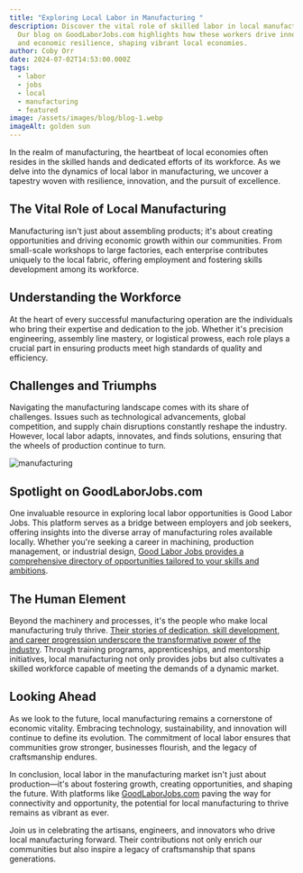 ```yaml
---
title: "Exploring Local Labor in Manufacturing "
description: Discover the vital role of skilled labor in local manufacturing.
  Our blog on GoodLaborJobs.com highlights how these workers drive innovation
  and economic resilience, shaping vibrant local economies.
author: Coby Orr
date: 2024-07-02T14:53:00.000Z
tags:
  - labor
  - jobs
  - local
  - manufacturing
  - featured
image: /assets/images/blog/blog-1.webp
imageAlt: golden sun
---
```


In the realm of manufacturing, the heartbeat of local economies often resides in the skilled hands and dedicated efforts of its workforce. As we delve into the dynamics of local labor in manufacturing, we uncover a tapestry woven with resilience, innovation, and the pursuit of excellence.

## The Vital Role of Local Manufacturing

Manufacturing isn't just about assembling products; it's about creating opportunities and driving economic growth within our communities. From small-scale workshops to large factories, each enterprise contributes uniquely to the local fabric, offering employment and fostering skills development among its workforce.

## Understanding the Workforce

At the heart of every successful manufacturing operation are the individuals who bring their expertise and dedication to the job. Whether it's precision engineering, assembly line mastery, or logistical prowess, each role plays a crucial part in ensuring products meet high standards of quality and efficiency.

## Challenges and Triumphs

Navigating the manufacturing landscape comes with its share of challenges. Issues such as technological advancements, global competition, and supply chain disruptions constantly reshape the industry. However, local labor adapts, innovates, and finds solutions, ensuring that the wheels of production continue to turn.

![manufacturing](/assets/images/blog/blog-2.webp)

## Spotlight on GoodLaborJobs.com

One invaluable resource in exploring local labor opportunities is Good Labor Jobs. This platform serves as a bridge between employers and job seekers, offering insights into the diverse array of manufacturing roles available locally. Whether you're seeking a career in machining, production management, or industrial design, [Good Labor Jobs provides a comprehensive directory of opportunities tailored to your skills and ambitions](https://goodlaborjobs.com/skilled-labor-staffing/).

## The Human Element

Beyond the machinery and processes, it's the people who make local manufacturing truly thrive. [Their stories of dedication, skill development, and career progression underscore the transformative power of the industry](https://goodlaborjobs.com/testimonials/). Through training programs, apprenticeships, and mentorship initiatives, local manufacturing not only provides jobs but also cultivates a skilled workforce capable of meeting the demands of a dynamic market.

## Looking Ahead

As we look to the future, local manufacturing remains a cornerstone of economic vitality. Embracing technology, sustainability, and innovation will continue to define its evolution. The commitment of local labor ensures that communities grow stronger, businesses flourish, and the legacy of craftsmanship endures.

In conclusion, local labor in the manufacturing market isn't just about production—it's about fostering growth, creating opportunities, and shaping the future. With platforms like [GoodLaborJobs.com](https://goodlaborjobs.com/) paving the way for connectivity and opportunity, the potential for local manufacturing to thrive remains as vibrant as ever.

Join us in celebrating the artisans, engineers, and innovators who drive local manufacturing forward. Their contributions not only enrich our communities but also inspire a legacy of craftsmanship that spans generations.
